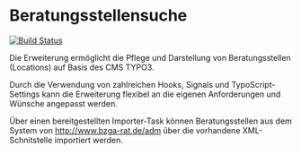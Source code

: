 Beratungsstellensuche
=====================
[![Build Status](https://img.shields.io/travis/sabbelasichon/bzga_beratungsstellensuche/master.svg?style=flat-square)](https://travis-ci.org/sabbelasichon/bzga_beratungsstellensuche)

Die Erweiterung ermöglicht die Pflege und Darstellung von Beratungsstellen (Locations) auf Basis des CMS TYPO3.

Durch die Verwendung von zahlreichen Hooks, Signals und TypoScript-Settings kann die Erweiterung flexibel an die eigenen Anforderungen und Wünsche angepasst werden.

Über einen bereitgestellten Importer-Task können Beratungsstellen aus dem System von http://www.bzga-rat.de/adm über die vorhandene XML-Schnitstelle importiert werden.
